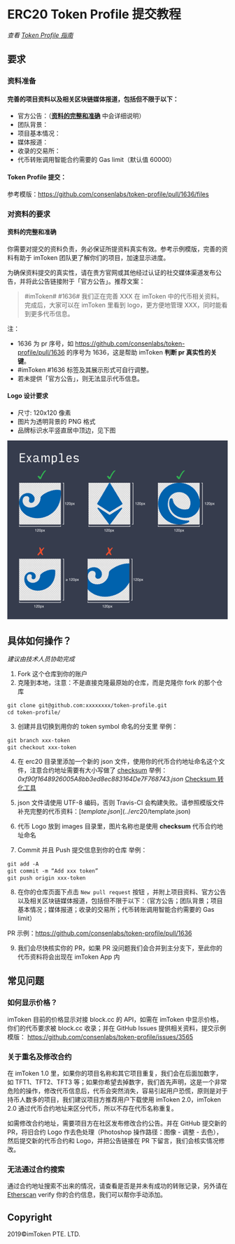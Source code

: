 # ERC20 Token Profile 提交教程

*查看 [Token Profile 指南](../README.zh-CN.md)*

## 要求
### 资料准备
#### 完善的项目资料以及相关区块链媒体报道，包括但不限于以下：

- 官方公告：（**[资料的完整和准确](https://github.com/consenlabs/token-profile/blob/master/tutorial/erc20-tutorial.zh-CN.md#%E8%B5%84%E6%96%99%E7%9A%84%E5%AE%8C%E6%95%B4%E5%92%8C%E5%87%86%E7%A1%AE)** 中会详细说明）
- 团队背景：
- 项目基本情况：
- 媒体报道：
- 收录的交易所：
- 代币转账调用智能合约需要的 Gas limit（默认值 60000）


#### Token Profile 提交：
参考模版：https://github.com/consenlabs/token-profile/pull/1636/files

### 对资料的要求
#### 资料的完整和准确
你需要对提交的资料负责，务必保证所提资料真实有效。参考示例模版，完善的资料有助于 imToken 团队更了解你们的项目，加速显示进度。

为确保资料提交的真实性，请在贵方官网或其他经过认证的社交媒体渠道发布公告，并将此公告链接附于「官方公告」。推荐文案：
>\#imToken# #1636#
我们正在完善 XXX 在 imToken 中的代币相关资料。完成后，大家可以在 imToken 里看到 logo，更方便地管理 XXX，同时能看到更多代币信息。

注：
- 1636 为 pr 序号，如 https://github.com/consenlabs/token-profile/pull/1636 的序号为 1636，这是帮助 imToken **判断 pr 真实性的关键**。
- #imToken #1636 标签及其展示形式可自行调整。
- 若未提供「官方公告」，则无法显示代币信息。

#### Logo 设计要求
- 尺寸: 120x120 像素
- 图片为透明背景的 PNG 格式
- 品牌标识水平竖直居中顶边，见下图

![example](./logo.png)

## 具体如何操作？
*建议由技术人员协助完成*

1. Fork 这个仓库到你的账户
2. 克隆到本地，注意：不是直接克隆最原始的仓库，而是克隆你 fork 的那个仓库

```
git clone git@github.com:xxxxxxxx/token-profile.git
cd token-profile/
```

3. 创建并且切换到用你的 token symbol 命名的分支里
 举例：
```
git branch xxx-token
git checkout xxx-token
```

4. 在 erc20 目录里添加一个新的 json 文件，使用你的代币合约地址命名这个文件，注意合约地址需要有大小写做了 [checksum](https://github.com/ethereum/EIPs/blob/master/EIPS/eip-55.md)
 举例：
 *0xf90f1648926005A8bb3ed8ec883164De7F768743.json* [Checksum 转化工具](https://ethsum.netlify.com/)

5. json 文件请使用 UTF-8 编码，否则 Travis-CI 会构建失败。请参照模版文件补充完整的代币资料：[$template.json](../erc20/$template.json)
   
6. 代币 Logo 放到 images 目录里，图片名称也是使用 **checksum** 代币合约地址命名
   
7. Commit 并且 Push 提交信息到你的仓库
 举例：
```
git add -A
git commit -m “Add xxx token”
git push origin xxx-token
```

8. 在你的仓库页面下点击 `New pull request` 按钮 ，并附上项目资料、官方公告以及相关区块链媒体报道，包括但不限于以下：（官方公告；团队背景；项目基本情况；媒体报道；收录的交易所；代币转账调用智能合约需要的 Gas limit）


PR 示例：https://github.com/consenlabs/token-profile/pull/1636 

9. 我们会尽快核实你的 PR，如果 PR 没问题我们会合并到主分支下，至此你的代币资料将会出现在 imToken App 内

## 常见问题

### 如何显示价格？
imToken 目前的价格显示对接 block.cc 的 API，如需在 imToken 中显示价格，你们的代币要求被 block.cc 收录；并在 GitHub Issues 提供相关资料，提交示例模版：
https://github.com/consenlabs/token-profile/issues/3565 


### 关于重名及修改合约

在 imToken 1.0 里，如果你的项目名称和其它项目重复，我们会在后面加数字，如 TFT1、TFT2、TFT3 等；如果你希望去掉数字，我们首先声明，这是一个非常危险的操作，修改代币信息后，代币会突然消失，容易引起用户恐慌，原则是对于持币人数多的项目，我们建议项目方推荐用户下载使用 imToken 2.0，imToken 2.0 通过代币合约地址来区分代币，所以不存在代币名称重复。

如需修改合约地址，需要项目方在社区发布修改合约公告。并在 GitHub 提交新的 PR，将旧合约 Logo 作去色处理（Photoshop 操作路径：图像 - 调整 - 去色），然后提交新的代币合约和 Logo，并把公告链接在 PR 下留言，我们会核实情况修改。

### 无法通过合约搜索
通过合约地址搜索不出来的情况，请查看是否是并未有成功的转账记录，另外请在 [Etherscan](https://etherscan.io/) verify 你的合约信息，我们可以帮你手动添加。

## Copyright

2019&copy;imToken PTE. LTD.
